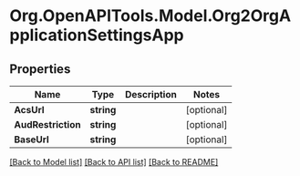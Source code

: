 # Org.OpenAPITools.Model.Org2OrgApplicationSettingsApp

## Properties

Name | Type | Description | Notes
------------ | ------------- | ------------- | -------------
**AcsUrl** | **string** |  | [optional] 
**AudRestriction** | **string** |  | [optional] 
**BaseUrl** | **string** |  | [optional] 

[[Back to Model list]](../README.md#documentation-for-models) [[Back to API list]](../README.md#documentation-for-api-endpoints) [[Back to README]](../README.md)

